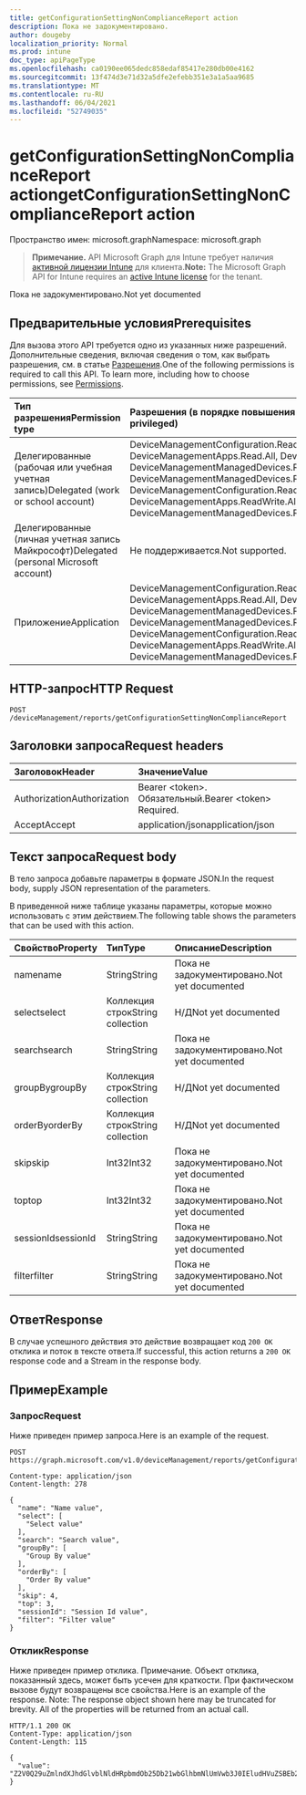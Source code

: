 ```yaml
---
title: getConfigurationSettingNonComplianceReport action
description: Пока не задокументировано.
author: dougeby
localization_priority: Normal
ms.prod: intune
doc_type: apiPageType
ms.openlocfilehash: ca0190ee065dedc858edaf85417e280db00e4162
ms.sourcegitcommit: 13f474d3e71d32a5dfe2efebb351e3a1a5aa9685
ms.translationtype: MT
ms.contentlocale: ru-RU
ms.lasthandoff: 06/04/2021
ms.locfileid: "52749035"
---
```

# <a name="getconfigurationsettingnoncompliancereport-action"></a><span data-ttu-id="c0f18-103">getConfigurationSettingNonComplianceReport action</span><span class="sxs-lookup"><span data-stu-id="c0f18-103">getConfigurationSettingNonComplianceReport action</span></span>

<span data-ttu-id="c0f18-104">Пространство имен: microsoft.graph</span><span class="sxs-lookup"><span data-stu-id="c0f18-104">Namespace: microsoft.graph</span></span>

> <span data-ttu-id="c0f18-105">**Примечание.** API Microsoft Graph для Intune требует наличия [активной лицензии Intune](https://go.microsoft.com/fwlink/?linkid=839381) для клиента.</span><span class="sxs-lookup"><span data-stu-id="c0f18-105">**Note:** The Microsoft Graph API for Intune requires an [active Intune license](https://go.microsoft.com/fwlink/?linkid=839381) for the tenant.</span></span>

<span data-ttu-id="c0f18-106">Пока не задокументировано.</span><span class="sxs-lookup"><span data-stu-id="c0f18-106">Not yet documented</span></span>

## <a name="prerequisites"></a><span data-ttu-id="c0f18-107">Предварительные условия</span><span class="sxs-lookup"><span data-stu-id="c0f18-107">Prerequisites</span></span>
<span data-ttu-id="c0f18-p101">Для вызова этого API требуется одно из указанных ниже разрешений. Дополнительные сведения, включая сведения о том, как выбрать разрешения, см. в статье [Разрешения](/graph/permissions-reference).</span><span class="sxs-lookup"><span data-stu-id="c0f18-p101">One of the following permissions is required to call this API. To learn more, including how to choose permissions, see [Permissions](/graph/permissions-reference).</span></span>

|<span data-ttu-id="c0f18-110">Тип разрешения</span><span class="sxs-lookup"><span data-stu-id="c0f18-110">Permission type</span></span>|<span data-ttu-id="c0f18-111">Разрешения (в порядке повышения привилегий)</span><span class="sxs-lookup"><span data-stu-id="c0f18-111">Permissions (from least to most privileged)</span></span>|
|:---|:---|
|<span data-ttu-id="c0f18-112">Делегированные (рабочая или учебная учетная запись)</span><span class="sxs-lookup"><span data-stu-id="c0f18-112">Delegated (work or school account)</span></span>|<span data-ttu-id="c0f18-113">DeviceManagementConfiguration.Read.All, DeviceManagementConfiguration.ReadWrite.All, DeviceManagementApps.Read.All, DeviceManagementApps.ReadWrite.All, DeviceManagementManagedDevices.Read.All, DeviceManagementManagedDevices.ReadWrite.All</span><span class="sxs-lookup"><span data-stu-id="c0f18-113">DeviceManagementConfiguration.Read.All, DeviceManagementConfiguration.ReadWrite.All, DeviceManagementApps.Read.All, DeviceManagementApps.ReadWrite.All, DeviceManagementManagedDevices.Read.All, DeviceManagementManagedDevices.ReadWrite.All</span></span>|
|<span data-ttu-id="c0f18-114">Делегированные (личная учетная запись Майкрософт)</span><span class="sxs-lookup"><span data-stu-id="c0f18-114">Delegated (personal Microsoft account)</span></span>|<span data-ttu-id="c0f18-115">Не поддерживается.</span><span class="sxs-lookup"><span data-stu-id="c0f18-115">Not supported.</span></span>|
|<span data-ttu-id="c0f18-116">Приложение</span><span class="sxs-lookup"><span data-stu-id="c0f18-116">Application</span></span>|<span data-ttu-id="c0f18-117">DeviceManagementConfiguration.Read.All, DeviceManagementConfiguration.ReadWrite.All, DeviceManagementApps.Read.All, DeviceManagementApps.ReadWrite.All, DeviceManagementManagedDevices.Read.All, DeviceManagementManagedDevices.ReadWrite.All</span><span class="sxs-lookup"><span data-stu-id="c0f18-117">DeviceManagementConfiguration.Read.All, DeviceManagementConfiguration.ReadWrite.All, DeviceManagementApps.Read.All, DeviceManagementApps.ReadWrite.All, DeviceManagementManagedDevices.Read.All, DeviceManagementManagedDevices.ReadWrite.All</span></span>|

## <a name="http-request"></a><span data-ttu-id="c0f18-118">HTTP-запрос</span><span class="sxs-lookup"><span data-stu-id="c0f18-118">HTTP Request</span></span>
<!-- {
  "blockType": "ignored"
}
-->
``` http
POST /deviceManagement/reports/getConfigurationSettingNonComplianceReport
```

## <a name="request-headers"></a><span data-ttu-id="c0f18-119">Заголовки запроса</span><span class="sxs-lookup"><span data-stu-id="c0f18-119">Request headers</span></span>
|<span data-ttu-id="c0f18-120">Заголовок</span><span class="sxs-lookup"><span data-stu-id="c0f18-120">Header</span></span>|<span data-ttu-id="c0f18-121">Значение</span><span class="sxs-lookup"><span data-stu-id="c0f18-121">Value</span></span>|
|:---|:---|
|<span data-ttu-id="c0f18-122">Authorization</span><span class="sxs-lookup"><span data-stu-id="c0f18-122">Authorization</span></span>|<span data-ttu-id="c0f18-123">Bearer &lt;token&gt;. Обязательный.</span><span class="sxs-lookup"><span data-stu-id="c0f18-123">Bearer &lt;token&gt; Required.</span></span>|
|<span data-ttu-id="c0f18-124">Accept</span><span class="sxs-lookup"><span data-stu-id="c0f18-124">Accept</span></span>|<span data-ttu-id="c0f18-125">application/json</span><span class="sxs-lookup"><span data-stu-id="c0f18-125">application/json</span></span>|

## <a name="request-body"></a><span data-ttu-id="c0f18-126">Текст запроса</span><span class="sxs-lookup"><span data-stu-id="c0f18-126">Request body</span></span>
<span data-ttu-id="c0f18-127">В тело запроса добавьте параметры в формате JSON.</span><span class="sxs-lookup"><span data-stu-id="c0f18-127">In the request body, supply JSON representation of the parameters.</span></span>

<span data-ttu-id="c0f18-128">В приведенной ниже таблице указаны параметры, которые можно использовать с этим действием.</span><span class="sxs-lookup"><span data-stu-id="c0f18-128">The following table shows the parameters that can be used with this action.</span></span>

|<span data-ttu-id="c0f18-129">Свойство</span><span class="sxs-lookup"><span data-stu-id="c0f18-129">Property</span></span>|<span data-ttu-id="c0f18-130">Тип</span><span class="sxs-lookup"><span data-stu-id="c0f18-130">Type</span></span>|<span data-ttu-id="c0f18-131">Описание</span><span class="sxs-lookup"><span data-stu-id="c0f18-131">Description</span></span>|
|:---|:---|:---|
|<span data-ttu-id="c0f18-132">name</span><span class="sxs-lookup"><span data-stu-id="c0f18-132">name</span></span>|<span data-ttu-id="c0f18-133">String</span><span class="sxs-lookup"><span data-stu-id="c0f18-133">String</span></span>|<span data-ttu-id="c0f18-134">Пока не задокументировано.</span><span class="sxs-lookup"><span data-stu-id="c0f18-134">Not yet documented</span></span>|
|<span data-ttu-id="c0f18-135">select</span><span class="sxs-lookup"><span data-stu-id="c0f18-135">select</span></span>|<span data-ttu-id="c0f18-136">Коллекция строк</span><span class="sxs-lookup"><span data-stu-id="c0f18-136">String collection</span></span>|<span data-ttu-id="c0f18-137">Н/Д</span><span class="sxs-lookup"><span data-stu-id="c0f18-137">Not yet documented</span></span>|
|<span data-ttu-id="c0f18-138">search</span><span class="sxs-lookup"><span data-stu-id="c0f18-138">search</span></span>|<span data-ttu-id="c0f18-139">String</span><span class="sxs-lookup"><span data-stu-id="c0f18-139">String</span></span>|<span data-ttu-id="c0f18-140">Пока не задокументировано.</span><span class="sxs-lookup"><span data-stu-id="c0f18-140">Not yet documented</span></span>|
|<span data-ttu-id="c0f18-141">groupBy</span><span class="sxs-lookup"><span data-stu-id="c0f18-141">groupBy</span></span>|<span data-ttu-id="c0f18-142">Коллекция строк</span><span class="sxs-lookup"><span data-stu-id="c0f18-142">String collection</span></span>|<span data-ttu-id="c0f18-143">Н/Д</span><span class="sxs-lookup"><span data-stu-id="c0f18-143">Not yet documented</span></span>|
|<span data-ttu-id="c0f18-144">orderBy</span><span class="sxs-lookup"><span data-stu-id="c0f18-144">orderBy</span></span>|<span data-ttu-id="c0f18-145">Коллекция строк</span><span class="sxs-lookup"><span data-stu-id="c0f18-145">String collection</span></span>|<span data-ttu-id="c0f18-146">Н/Д</span><span class="sxs-lookup"><span data-stu-id="c0f18-146">Not yet documented</span></span>|
|<span data-ttu-id="c0f18-147">skip</span><span class="sxs-lookup"><span data-stu-id="c0f18-147">skip</span></span>|<span data-ttu-id="c0f18-148">Int32</span><span class="sxs-lookup"><span data-stu-id="c0f18-148">Int32</span></span>|<span data-ttu-id="c0f18-149">Пока не задокументировано.</span><span class="sxs-lookup"><span data-stu-id="c0f18-149">Not yet documented</span></span>|
|<span data-ttu-id="c0f18-150">top</span><span class="sxs-lookup"><span data-stu-id="c0f18-150">top</span></span>|<span data-ttu-id="c0f18-151">Int32</span><span class="sxs-lookup"><span data-stu-id="c0f18-151">Int32</span></span>|<span data-ttu-id="c0f18-152">Пока не задокументировано.</span><span class="sxs-lookup"><span data-stu-id="c0f18-152">Not yet documented</span></span>|
|<span data-ttu-id="c0f18-153">sessionId</span><span class="sxs-lookup"><span data-stu-id="c0f18-153">sessionId</span></span>|<span data-ttu-id="c0f18-154">String</span><span class="sxs-lookup"><span data-stu-id="c0f18-154">String</span></span>|<span data-ttu-id="c0f18-155">Пока не задокументировано.</span><span class="sxs-lookup"><span data-stu-id="c0f18-155">Not yet documented</span></span>|
|<span data-ttu-id="c0f18-156">filter</span><span class="sxs-lookup"><span data-stu-id="c0f18-156">filter</span></span>|<span data-ttu-id="c0f18-157">String</span><span class="sxs-lookup"><span data-stu-id="c0f18-157">String</span></span>|<span data-ttu-id="c0f18-158">Пока не задокументировано.</span><span class="sxs-lookup"><span data-stu-id="c0f18-158">Not yet documented</span></span>|



## <a name="response"></a><span data-ttu-id="c0f18-159">Ответ</span><span class="sxs-lookup"><span data-stu-id="c0f18-159">Response</span></span>
<span data-ttu-id="c0f18-160">В случае успешного действия это действие возвращает код `200 OK` отклика и поток в тексте ответа.</span><span class="sxs-lookup"><span data-stu-id="c0f18-160">If successful, this action returns a `200 OK` response code and a Stream in the response body.</span></span>

## <a name="example"></a><span data-ttu-id="c0f18-161">Пример</span><span class="sxs-lookup"><span data-stu-id="c0f18-161">Example</span></span>

### <a name="request"></a><span data-ttu-id="c0f18-162">Запрос</span><span class="sxs-lookup"><span data-stu-id="c0f18-162">Request</span></span>
<span data-ttu-id="c0f18-163">Ниже приведен пример запроса.</span><span class="sxs-lookup"><span data-stu-id="c0f18-163">Here is an example of the request.</span></span>
``` http
POST https://graph.microsoft.com/v1.0/deviceManagement/reports/getConfigurationSettingNonComplianceReport

Content-type: application/json
Content-length: 278

{
  "name": "Name value",
  "select": [
    "Select value"
  ],
  "search": "Search value",
  "groupBy": [
    "Group By value"
  ],
  "orderBy": [
    "Order By value"
  ],
  "skip": 4,
  "top": 3,
  "sessionId": "Session Id value",
  "filter": "Filter value"
}
```

### <a name="response"></a><span data-ttu-id="c0f18-164">Отклик</span><span class="sxs-lookup"><span data-stu-id="c0f18-164">Response</span></span>
<span data-ttu-id="c0f18-p102">Ниже приведен пример отклика. Примечание. Объект отклика, показанный здесь, может быть усечен для краткости. При фактическом вызове будут возвращены все свойства.</span><span class="sxs-lookup"><span data-stu-id="c0f18-p102">Here is an example of the response. Note: The response object shown here may be truncated for brevity. All of the properties will be returned from an actual call.</span></span>
``` http
HTTP/1.1 200 OK
Content-Type: application/json
Content-Length: 115

{
  "value": "Z2V0Q29uZmlndXJhdGlvblNldHRpbmdOb25Db21wbGlhbmNlUmVwb3J0IEludHVuZSBEb2MgU2FtcGxlIDIxMDczMDYzMzQ="
}
```




